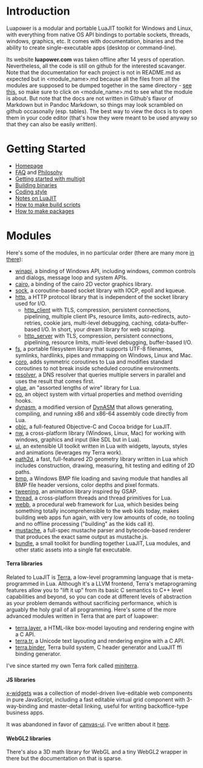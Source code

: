 # Introduction

Luapower is a modular and portable LuaJIT toolkit for Windows and Linux, 
with everything from native OS API bindings to portable sockets, threads, windows, graphics, etc. 
It comes with documentation, binaries and the ability to create single-executable apps (desktop or command-line). 

Its website **luapower.com** was taken offline after 14 yesrs of operation. Nevertheless, all the code is still on github for the interested scavanger.
Note that the documentation for each project is not in README.md as expected but in <module_name>.md because all the files from all the modules 
are supposed to be dumped together in the same directory - [see this](luapower-git.md), so make sure to click on <module_name>.md to see what the module is about. 
But note that the docs are not written in Github's flavor of Markdown but in Pandoc Markdown, so things may look scrambled on github occasonally (esp. tables).
The best way to view the docs is to open them in your code editor (that's how they were meant to be used anyway so that they can also be easily _written_).

# Getting Started

  * [Homepage](old_index.md)
  * [FAQ](faq.md) and [Philosohy](philosophy.md)
  * [Getting started with multigit](luapower-git.md)
  * [Building binaries](building.md)
  * [Coding style](coding-style.md)
  * [Notes on LuaJIT](luajit-notes.md)
  * [How to make build scripts](build-scripts.md)
  * [How to make packages](get-involved.md)

# Modules

Here's some of the modules, in no particular order (there are many more [in there](https://github.com/luapower)):

  * [winapi](https://github.com/luapower/winapi), a binding of Windows API, including windows, common controls and dialogs, message loop and system APIs.
  * [cairo](https://github.com/luapower/cairo), a binding of the cairo 2D vector graphics library.
  * [sock](https://github.com/luapower/sock), a coroutine-based socket library with IOCP, epoll and kqueue.
  * [http](https://github.com/luapower/http), a HTTP protocol library that is independent of the socket library used for I/O.
    * [http_client](https://github.com/luapower/http_client) with TLS, compression, persistent connections, pipelining, multiple client IPs, resource limits, auto-redirects, auto-retries, cookie jars, multi-level debugging, caching, cdata-buffer-based I/O. In short, your dream library for web scraping.
    * [http_server](https://github.com/luapower/http_server) with TLS, compression, persistent connections, pipelining, resource limits, multi-level debugging, buffer-based I/O.
  * [fs](https://github.com/luapower), a portable filesystem library that supports UTF-8 filenames, symlinks, hardlinks, pipes and mmapping on Windows, Linux and Mac.
  * [coro](https://github.com/luapower/coro), adds symmetric coroutines to Lua and modifies standard coroutines to not break inside scheduled coroutine environments.
  * [resolver](https://github.com/luapower/resolver), a DNS resolver that queries multiple servers in parallel and uses the result that comes first.
  * [glue](https://github.com/luapower/glue), an "assorted lengths of wire" library for Lua.
  * [oo](https://github.com/luapower/oo), an object system with virtual properties and method overriding hooks.
  * [dynasm](https://github.com/luapower/dynasm), a modified version of [DynASM](https://corsix.github.io/dynasm-doc/) that allows generating, compiling, and running x86 and x86-64 assembly code directly from Lua.
  * [objc](https://github.com/luapower/objc), a full-featured Objective-C and Cocoa bridge for LuaJIT.
  * [nw](https://github.com/luapower/nw), a cross-platform library (Windows, Linux, Mac) for working with windows, graphics and input (like SDL but in Lua).
  * [ui](https://github.com/luapower/ui), an extensible UI toolkit written in Lua with widgets, layouts, styles and animations (leverages my Terra work).
  * [path2d](https://github.com/luapower/path2d), a fast, full-featured 2D geometry library written in Lua which includes construction, drawing, measuring, hit testing and editing of 2D paths.
  * [bmp](https://github.com/luapower/bmp), a Windows BMP file loading and saving module that handles all BMP file header versions, color depths and pixel formats.
  * [tweening](https://github.com/luapower/tweening), an animation library inspired by GSAP.
  * [thread](https://github.com/luapower/thread), a cross-platform threads and thread primitives for Lua.
  * [webb](https://github.com/luapower/webb), a procedural web framework for Lua, which besides being something totally incomprehensible to the web kids today, makes building web apps fun again, with very low amounts of code, no tooling and no offline processing ("building" as the kids call it).
  * [mustache](https://github.com/luapower/mustache), a full-spec mustache parser and bytecode-based renderer that produces the exact same output as mustache.js.
  * [bundle](https://github.com/luapower/bundle), a small toolkit for bundling together LuaJIT, Lua modules, and other static assets into a single fat executable.

#### Terra libraries

Related to LuaJIT is [Terra](https://terralang.org), a low-level programming language that is meta-programmed in Lua. Although it's a LLVM frontend,
Terra's metaprograming features allow you to "lift it up" from its basic C semantics to C++ level capabilities and beyond, so you can code at different 
levels of abstraction as your problem demands without sacrificing performance, which is arguably the holy grail of all programming. 
Here's some of the more advanced modules written in Terra that are part of luapower:

  * [terra.layer](https://github.com/luapower/terra.layer), a HTML-like box-model layouting and rendering engine with a C API.
  * [terra.tr](https://github.com/luapower/terra.tr), a Unicode text layouting and rendering engine with a C API.
  * [terra.binder](https://github.com/luapower/terra.binder), Terra build system, C header generator and LuaJIT ffi binding generator.

I've since started my own Terra fork called [miniterra](https://github.com/capr/miniterra).

#### JS libraries

[x-widgets](https://github.com/luapower/x-widgets) was a collection of model-driven live-editable web components in pure JavaScript, 
including a fast editable virtual grid component with 3-way-binding and master-detail linking, useful for writing backoffice-type business apps. 

It was abandoned in favor of [canvas-ui](https://github.com/allegory-software/canvas-ui). 
I've written about it [here](https://github.com/capr/blag/issues/31).

#### WebGL2 libraries

There's also a 3D math library for WebGL and a tiny WebGL2 wrapper in there but the documentation on that is sparse.

